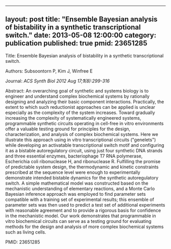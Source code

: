 
---
layout: post
title:  "Ensemble Bayesian analysis of bistability in a synthetic transcriptional switch."
date:   2013-05-08 12:00:00
category:  publication
published: true
pmid: 23651285
---

Title: Ensemble Bayesian analysis of bistability in a synthetic transcriptional switch.

Authors: Subsoontorn P, Kim J, Winfree E

Journal: *ACS Synth Biol 2012 Aug 17;**1**(8):299-316*

Abstract: An overarching goal of synthetic and systems biology is to engineer and understand complex biochemical systems by rationally designing and analyzing their basic component interactions. Practically, the extent to which such reductionist approaches can be applied is unclear especially as the complexity of the system increases. Toward gradually increasing the complexity of systematically engineered systems, programmable synthetic circuits operating in cell-free in vitro environments offer a valuable testing ground for principles for the design, characterization, and analysis of complex biochemical systems. Here we illustrate this approach using in vitro transcriptional circuits ("genelets") while developing an activatable transcriptional switch motif and configuring it as a bistable autoregulatory circuit, using just four synthetic DNA strands and three essential enzymes, bacteriophage T7 RNA polymerase, Escherichia coli ribonuclease H, and ribonuclease R. Fulfilling the promise of predictable system design, the thermodynamic and kinetic constraints prescribed at the sequence level were enough to experimentally demonstrate intended bistable dynamics for the synthetic autoregulatory switch. A simple mathematical model was constructed based on the mechanistic understanding of elementary reactions, and a Monte Carlo Bayesian inference approach was employed to find parameter sets compatible with a training set of experimental results; this ensemble of parameter sets was then used to predict a test set of additional experiments with reasonable agreement and to provide a rigorous basis for confidence in the mechanistic model. Our work demonstrates that programmable in vitro biochemical circuits can serve as a testing ground for evaluating methods for the design and analysis of more complex biochemical systems such as living cells.

PMID: 23651285

